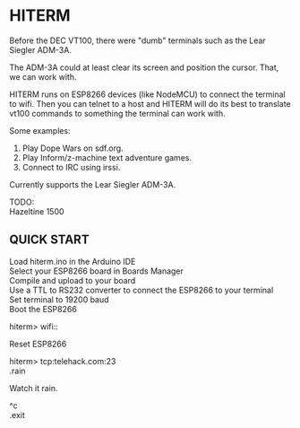 # HITERM

Before the DEC VT100, there were "dumb" terminals such as the Lear Siegler ADM-3A.  

The ADM-3A could at least clear its screen and position the cursor. That, we can work with.  

HITERM runs on ESP8266 devices (like NodeMCU) to connect the terminal to wifi. Then you can telnet to a host and HITERM will do its best to translate vt100 commands to something the terminal can work with.  

Some examples:  
1) Play Dope Wars on sdf.org.  
2) Play Inform/z-machine text adventure games.  
3) Connect to IRC using irssi.  

Currently supports the Lear Siegler ADM-3A.  

TODO:  
Hazeltine 1500  

## QUICK START

Load hiterm.ino in the Arduino IDE  
Select your ESP8266 board in Boards Manager  
Compile and upload to your board  
Use a TTL to RS232 converter to connect the ESP8266 to your terminal  
Set terminal to 19200 baud  
Boot the ESP8266  

hiterm> wifi:<SSID>:<PASSWORD>  

Reset ESP8266  

hiterm> tcp:telehack.com:23  
.rain  

Watch it rain.  

^c  
.exit  
